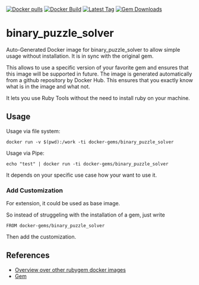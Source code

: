 [![Docker pulls](https://img.shields.io/docker/pulls/rubygem/binary_puzzle_solver.svg)](https://hub.docker.com/r/rubygem/binary_puzzle_solver/)
[![Docker Build](https://img.shields.io/docker/automated/rubygem/binary_puzzle_solver.svg)](https://hub.docker.com/r/rubygem/binary_puzzle_solver/)
[![Latest Tag](https://img.shields.io/github/tag/docker-rubygem/binary_puzzle_solver.svg)](https://hub.docker.com/r/rubygem/binary_puzzle_solver/)
[![Gem Downloads](https://img.shields.io/gem/dt/binary_puzzle_solver.svg)](https://rubygems.org/gems/binary_puzzle_solver/)
# binary_puzzle_solver

Auto-Generated Docker image for binary_puzzle_solver to allow simple usage without installation.
It is in sync with the original gem.

This allows to use a specific version of your favorite gem and ensures that this image will be supported in future.
The image is generated automatically from a github repository by Docker Hub.
This ensures that you exactly know what is in the image and what not.

It lets you use Ruby Tools without the need to install ruby on your machine.

## Usage

Usage via file system:

`docker run -v $(pwd):/work -ti docker-gems/binary_puzzle_solver`

Usage via Pipe:

`echo "test" | docker run -ti docker-gems/binary_puzzle_solver`

It depends on your specific use case how your want to use it.

### Add Customization

For extension, it could be used as base image.

So instead of struggeling with the installation of a gem, just write

`FROM docker-gems/binary_puzzle_solver`

Then add the customization.

## References

 - [Overview over other rubygem docker images](https://github.com/thinkbot/docker-rubygem)
 - [Gem](https://rubygems.org/gems/binary_puzzle_solver/)

